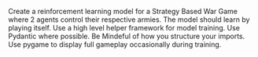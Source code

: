 Create a reinforcement learning model for a Strategy Based War Game where 2 agents control their respective armies. The model should learn by playing itself. Use a high level helper framework for model training. Use Pydantic where possible. Be Mindeful of how you structure your imports. Use pygame to display full gameplay occasionally during training.